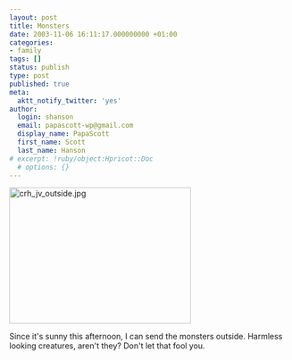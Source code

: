 ```yaml
---
layout: post
title: Monsters
date: 2003-11-06 16:11:17.000000000 +01:00
categories:
- family
tags: []
status: publish
type: post
published: true
meta:
  aktt_notify_twitter: 'yes'
author:
  login: shanson
  email: papascott-wp@gmail.com
  display_name: PapaScott
  first_name: Scott
  last_name: Hanson
# excerpt: !ruby/object:Hpricot::Doc
  # options: {}
---
```

<p><img alt="crh_jv_outside.jpg" src="http://www.papascott.de/wordpress/wp-content/uploads/2003/11/crh_jv_outside.jpg" width="325" height="244" border="0" /></p>
<p>Since it's sunny this afternoon, I can send the monsters outside. Harmless looking creatures, aren't they? Don't let that fool you.</p>
